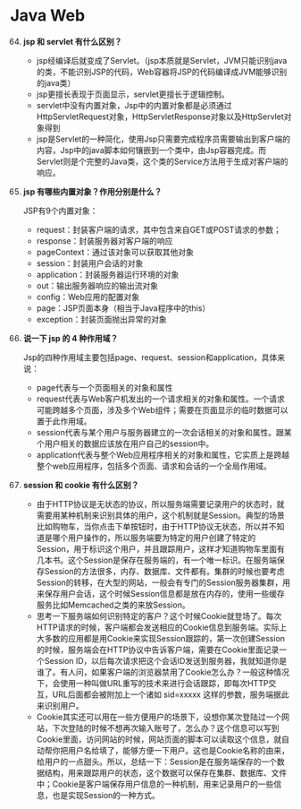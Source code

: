 # Java Web

64. **jsp 和 servlet 有什么区别？**

    - jsp经编译后就变成了Servlet。（jsp本质就是Servlet，JVM只能识别java的类，不能识别JSP的代码，Web容器将JSP的代码编译成JVM能够识别的java类）
    - jsp更擅长表现于页面显示，servlet更擅长于逻辑控制。
    - servlet中没有内置对象，Jsp中的内置对象都是必须通过HttpServletRequest对象，HttpServletResponse对象以及HttpServlet对象得到
    - jsp是Servlet的一种简化，使用Jsp只需要完成程序员需要输出到客户端的内容，Jsp中的java脚本如何镶嵌到一个类中，由Jsp容器完成。而Servlet则是个完整的Java类，这个类的Service方法用于生成对客户端的响应。

65. **jsp 有哪些内置对象？作用分别是什么？**

    JSP有9个内置对象：

    - request：封装客户端的请求，其中包含来自GET或POST请求的参数；
    - response：封装服务器对客户端的响应
    - pageContext：通过该对象可以获取其他对象
    - session：封装用户会话的对象
    - application：封装服务器运行环境的对象
    - out：输出服务器响应的输出流对象
    - config：Web应用的配置对象
    - page：JSP页面本身（相当于Java程序中的this）
    - exception：封装页面抛出异常的对象

66. **说一下 jsp 的 4 种作用域？**

    Jsp的四种作用域主要包括page、request、session和application，具体来说：

    - page代表与一个页面相关的对象和属性
    - request代表与Web客户机发出的一个请求相关的对象和属性。一个请求可能跨越多个页面，涉及多个Web组件；需要在页面显示的临时数据可以置于此作用域。
    - session代表与某个用户与服务器建立的一次会话相关的对象和属性。跟某个用户相关的数据应该放在用户自己的session中。
    - application代表与整个Web应用程序相关的对象和属性，它实质上是跨越整个web应用程序，包括多个页面、请求和会话的一个全局作用域。

67. **session 和 cookie 有什么区别？**

    - 由于HTTP协议是无状态的协议，所以服务端需要记录用户的状态时，就需要用某种机制来识别具体的用户，这个机制就是Session。典型的场景比如购物车，当你点击下单按钮时，由于HTTP协议无状态，所以并不知道是哪个用户操作的，所以服务端要为特定的用户创建了特定的Session，用于标识这个用户，并且跟踪用户，这样才知道购物车里面有几本书。这个Session是保存在服务端的，有一个唯一标识。在服务端保存Session的方法很多，内存、数据库、文件都有。集群的时候也要考虑Session的转移，在大型的网站，一般会有专门的Session服务器集群，用来保存用户会话，这个时候Session信息都是放在内存的，使用一些缓存服务比如Memcached之类的来放Session。
    - 思考一下服务端如何识别特定的客户？这个时候Cookie就登场了。每次HTTP请求的时候，客户端都会发送相应的Cookie信息到服务端。实际上大多数的应用都是用Cookie来实现Session跟踪的，第一次创建Session的时候，服务端会在HTTP协议中告诉客户端，需要在Cookie里面记录一个Session ID，以后每次请求把这个会话ID发送到服务器，我就知道你是谁了。有人问，如果客户端的浏览器禁用了Cookie怎么办？一般这种情况下，会使用一种叫做URL重写的技术来进行会话跟踪，即每次HTTP交互，URL后面都会被附加上一个诸如 sid=xxxxx 这样的参数，服务端据此来识别用户。
    - Cookie其实还可以用在一些方便用户的场景下，设想你某次登陆过一个网站，下次登陆的时候不想再次输入账号了，怎么办？这个信息可以写到Cookie里面，访问网站的时候，网站页面的脚本可以读取这个信息，就自动帮你把用户名给填了，能够方便一下用户。这也是Cookie名称的由来，给用户的一点甜头。所以，总结一下：Session是在服务端保存的一个数据结构，用来跟踪用户的状态，这个数据可以保存在集群、数据库、文件中；Cookie是客户端保存用户信息的一种机制，用来记录用户的一些信息，也是实现Session的一种方式。

    